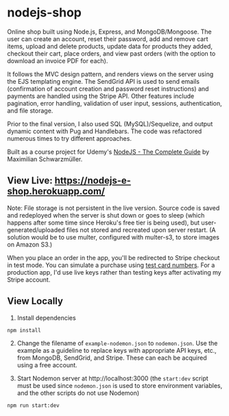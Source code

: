 # nodejs-shop

Online shop built using Node.js, Express, and MongoDB/Mongoose. The user can create an account, reset their password, add and remove cart items, upload and delete products, update data for products they added, checkout their cart, place orders, and view past orders (with the option to download an invoice PDF for each).

It follows the MVC design pattern, and renders views on the server using the EJS templating engine. The SendGrid API is used to send emails (confirmation of account creation and password reset instructions) and payments are handled using the Stripe API. Other features include pagination, error handling, validation of user input, sessions, authentication, and file storage.

Prior to the final version, I also used SQL (MySQL)/Sequelize, and output dynamic content with Pug and Handlebars. The code was refactored numerous times to try different approaches.

Built as a course project for Udemy's [NodeJS - The Complete Guide](https://www.udemy.com/course/nodejs-the-complete-guide/) by Maximilian Schwarzmüller.

## View Live: https://nodejs-e-shop.herokuapp.com/

Note: File storage is not persistent in the live version. Source code is saved and redeployed when the server is shut down or goes to sleep (which happens after some time since Heroku's free tier is being used), but user-generated/uploaded files not stored and recreated upon server restart. (A solution would be to use multer, configured with multer-s3, to store images on Amazon S3.)

When you place an order in the app, you'll be redirected to Stripe checkout in test mode. You can simulate a purchase using [test card numbers](https://stripe.com/docs/testing#cards). For a production app, I'd use live keys rather than testing keys after activating my Stripe account.

## View Locally

1. Install dependencies

```
npm install
```

2. Change the filename of `example-nodemon.json` to `nodemon.json`. Use the example as a guideline to replace keys with appropriate API keys, etc., from MongoDB, SendGrid, and Stripe. These can each be acquired using a free account.

3. Start Nodemon server at http://localhost:3000 (the `start:dev` script must be used since `nodemon.json` is used to store environment variables, and the other scripts do not use Nodemon)

```
npm run start:dev
```
